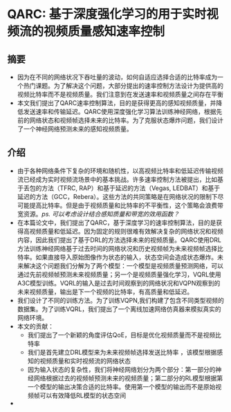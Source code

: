 # QARC: 基于深度强化学习的用于实时视频流的视频质量感知速率控制

## 摘要

- 因为在不同的网络状况下吞吐量的波动，如何自适应选择合适的比特率成为一个热门课题。为了解决这个问题，大部分提出的速率控制方法设计为提供高的视频比特率而不是视频质量。我们注意到在发送速率和视频质量之间存在平衡
- 本文我们提出了QARC速率控制算法，目的是获得更高的感知视频质量，并降低发送速率和传输延迟。QARC使用深度强化学习算法训练神经网络，根据先前的网络状态和视频帧选择未来的比特率。为了克服状态爆炸问题，我们设计了一个神经网络预测未来的感知视频质量。

## 介绍

- 由于各种网络条件下复杂的环境和随机性，以高视频比特率和低延迟传输视频流已经成为实时视频流场景中的基本挑战。许多速率控制方法被提出，比如基于丢包的方法（TFRC, RAP）和基于延迟的方法（Vegas, LEDBAT）和基于延迟的方法（GCC，Rebera）。这些方法的共同策略是在网络状况的限制下尽可能提高比特率。但是由于视频质量和比特率的不平衡性，这个策略会浪费带宽资源。*ps. 可以考虑设计结合感知质量和带宽的效用函数？* 
- 在本篇论文中，我们提出了QARC，基于深度学习的速率控制算法，目的是获得高视频质量和低延迟。因为固定的规则很难有效解决复杂的网络状况和视频内容，因此我们提出了基于DRL的方法选择未来的视频质量。QARC使用DRL方法训练神经网络基于过去时间的网络状况和历史视频帧为未来视频帧选择比特率。如果直接导入原始图像作为状态的输入，状态空间会造成状态爆炸。未来解决这个问题我们分解为了两个模型：一个模型是视频质量预测网络，可以通过先前视频帧预测未来视频质量；另一个是视频质量强化学习，VQRL使用A3C模型训练。VQRL的输入是过去时间观察到的网络状况和VQPN观察到的未来视频质量，输出是下一个视频的比特率，有高质量和低延迟。
- 我们设计了不同的训练方法。为了训练VQPN,我们构建了包含不同类型视频的数据集。为了训练VQRL，我们提出了一个离线加速网络仿真器来模拟真实的网络环境。
- 本文的贡献：
  - 我们提出了一个新颖的角度评估QoE，目标是优化视频质量而不是视频比特率
  - 我们是首先建立DRL模型来为未来视频帧选择发送比特率 ，该模型根据感知的视频质量和实时视频流的网络状态
  - 因为输入状态的复杂性，我们将神经网络划分为两个部分：第一部分的神经网络根据过去的视频帧预测未来的视频质量；第二部分的RL模型根据第一个模型的输出决策合适的比特率。使用第一个模型的输出而不是原始视频帧可以有效降低RL模型的状态空间
- 


